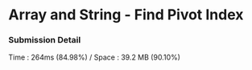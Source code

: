 # Array and String - Find Pivot Index

### Submission Detail

Time :  264ms (84.98%)  /  Space : 39.2 MB (90.10%)
